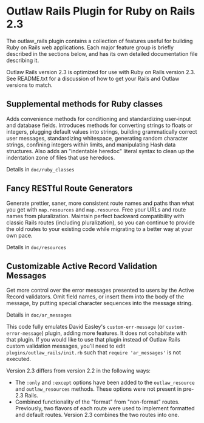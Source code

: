 <!-- A "markdown viewer" will render this file as pretty-formatted text.
  One of your text editors or file browsers may already support it. -->

# Outlaw Rails Plugin for Ruby on Rails 2.3

The outlaw_rails plugin contains a collection of features useful for building
Ruby on Rails web applications. Each major feature group is briefly described in
the sections below, and has its own detailed documentation file describing it.

Outlaw Rails version 2.3 is optimized for use with Ruby on Rails version 2.3.
See README.txt for a discussion of how to get your Rails and Outlaw versions
to match.

## Supplemental methods for Ruby classes

Adds convenience methods for conditioning and standardizing user-input and database
fields. Introduces methods for converting strings to floats or integers, plugging
default values into strings, building grammatically correct user messages,
standardizing whitespace, generating random character strings, confining integers
within limits, and manipulating Hash data structures. Also adds an "indentable
heredoc" literal syntax to clean up the indentation zone of files that use heredocs.

Details in `doc/ruby_classes`

## Fancy RESTful Route Generators

Generate prettier, saner, more consistent route names and paths than what you
get with `map.resources` and `map.resource`. Free your URLs and route names from
pluralization. Maintain perfect backward compatibility with classic Rails routes
(including pluralization), so you can continue to provide the old routes to your
existing code while migrating to a better way at your own pace.

Details in `doc/resources`

## Customizable Active Record Validation Messages

Get more control over the error messages presented to users by the Active Record
validators. Omit field names, or insert them into the body of the message, by
putting special character sequences into the message string.

Details in `doc/ar_messages`

This code fully emulates David Easley's `custom-err-message` (or
`custom-error-message`) plugin, adding more features. It does not cohabitate with
that plugin. If you would like to use that plugin instead of Outlaw Rails custom
validation messages, you'll need to edit `plugins/outlaw_rails/init.rb` such that
`require 'ar_messages'` is not executed.

Version 2.3 differs from version 2.2 in the following ways:

* The `:only` and `:except` options have been added to the `outlaw_resource` and
`outlaw_resources` methods. These options were not present in pre-2.3 Rails.
* Combined functionality of the "format" from "non-format" routes. Previously,
two flavors of each route were used to implement formatted and default routes.
Version 2.3 combines the two routes into one.
